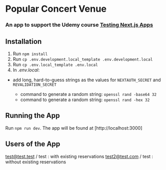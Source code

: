 # Popular Concert Venue

### An app to support the Udemy course [Testing Next.js Apps](https://www.udemy.com/course/nextjs-testing/)

## Installation

1. Run `npm install`
1. Run `cp .env.development.local_template .env.development.local`
1. Run `cp .env.local_template .env.local`
1. In _.env.local_:

- add long, hard-to-guess strings as the values for `NEXTAUTH_SECRET` and `REVALIDATION_SECRET`

  - command to generate a random string: `openssl rand -base64 32`
  - command to generate a random string: `openssl rand -hex 32` 

## Running the App

Run `npm run dev`. The app will be found at [http://localhost:3000]

## Users of the App

test@test.test / test : with existing reservations
test2@test.com / test : without existing reservations
